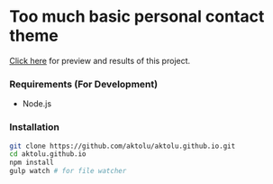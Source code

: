 # Too much basic personal contact theme

[Click here](https://nodejs.org/) for preview and results of this project.

### Requirements (For Development)
- Node.js

### Installation
```sh
git clone https://github.com/aktolu/aktolu.github.io.git
cd aktolu.github.io
npm install
gulp watch # for file watcher
```